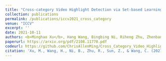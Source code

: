 ```yaml
---
title: "Cross-category Video Highlight Detection via Set-based Learning"
collection: publications
permalink: /publications/iccv2021_cross_category
venue: "ICCV"
excerpt: ''
date: 2021-10-11
authors: <b>Minghao Xu</b>, Hang Wang, Bingbing Ni, Riheng Zhu, Zhenbang Sun, Changhu Wang
paperurl: https://arxiv.org/pdf/2108.11770.pdf
codeurl: https://github.com/ChrisAllenMing/Cross_Category_Video_Highlight
citation: 'Xu, M., Wang, H., Ni, B., Zhu, R., Sun, Z., & Wang, C. (2021). Cross-category Video Highlight Detection via Set-based Learning. arXiv preprint arXiv:2108.11770.'
---
```

